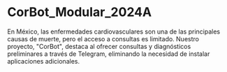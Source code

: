 # CorBot_Modular_2024A
En México, las enfermedades cardiovasculares son una de las principales causas de muerte, pero el acceso a consultas es limitado. Nuestro proyecto, "CorBot", destaca al ofrecer consultas y diagnósticos preliminares a través de Telegram, eliminando la necesidad de instalar aplicaciones adicionales. 
